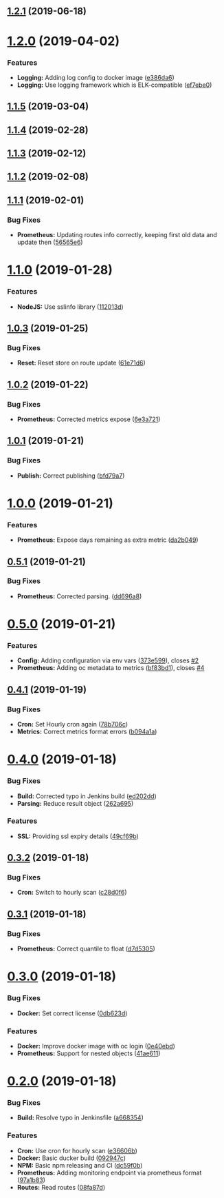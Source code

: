 ## [1.2.1](https://github.com/toolisticon/oc-routes-prometheus-exporter/compare/v1.2.0...v1.2.1) (2019-06-18)



# [1.2.0](https://github.com/toolisticon/oc-routes-prometheus-exporter/compare/v1.1.5...v1.2.0) (2019-04-02)


### Features

* **Logging:** Adding log config to docker image ([e386da6](https://github.com/toolisticon/oc-routes-prometheus-exporter/commit/e386da6))
* **Logging:** Use logging framework which is ELK-compatible ([ef7ebe0](https://github.com/toolisticon/oc-routes-prometheus-exporter/commit/ef7ebe0))



## [1.1.5](https://github.com/toolisticon/oc-routes-prometheus-exporter/compare/v1.1.4...v1.1.5) (2019-03-04)



## [1.1.4](https://github.com/toolisticon/oc-routes-prometheus-exporter/compare/v1.1.3...v1.1.4) (2019-02-28)



## [1.1.3](https://github.com/toolisticon/oc-routes-prometheus-exporter/compare/v1.1.2...v1.1.3) (2019-02-12)



## [1.1.2](https://github.com/toolisticon/oc-routes-prometheus-exporter/compare/v1.1.1...v1.1.2) (2019-02-08)



## [1.1.1](https://github.com/toolisticon/oc-routes-prometheus-exporter/compare/v1.1.0...v1.1.1) (2019-02-01)


### Bug Fixes

* **Prometheus:** Updating routes info correctly, keeping first old data and update then ([56565e6](https://github.com/toolisticon/oc-routes-prometheus-exporter/commit/56565e6))



# [1.1.0](https://github.com/toolisticon/oc-routes-prometheus-exporter/compare/v1.0.3...v1.1.0) (2019-01-28)


### Features

* **NodeJS:** Use sslinfo library ([112013d](https://github.com/toolisticon/oc-routes-prometheus-exporter/commit/112013d))



## [1.0.3](https://github.com/toolisticon/oc-routes-prometheus-exporter/compare/v1.0.2...v1.0.3) (2019-01-25)


### Bug Fixes

* **Reset:** Reset store on route update ([61e71d6](https://github.com/toolisticon/oc-routes-prometheus-exporter/commit/61e71d6))



## [1.0.2](https://github.com/toolisticon/oc-routes-prometheus-exporter/compare/v1.0.1...v1.0.2) (2019-01-22)


### Bug Fixes

* **Prometheus:** Corrected metrics expose ([6e3a721](https://github.com/toolisticon/oc-routes-prometheus-exporter/commit/6e3a721))



## [1.0.1](https://github.com/toolisticon/oc-routes-prometheus-exporter/compare/v1.0.0...v1.0.1) (2019-01-21)


### Bug Fixes

* **Publish:** Correct publishing ([bfd79a7](https://github.com/toolisticon/oc-routes-prometheus-exporter/commit/bfd79a7))



# [1.0.0](https://github.com/toolisticon/oc-routes-prometheus-exporter/compare/v0.5.1...v1.0.0) (2019-01-21)


### Features

* **Prometheus:** Expose days remaining as extra metric ([da2b049](https://github.com/toolisticon/oc-routes-prometheus-exporter/commit/da2b049))



## [0.5.1](https://github.com/toolisticon/oc-routes-prometheus-exporter/compare/v0.5.0...v0.5.1) (2019-01-21)


### Bug Fixes

* **Prometheus:** Corrected parsing. ([dd696a8](https://github.com/toolisticon/oc-routes-prometheus-exporter/commit/dd696a8))



# [0.5.0](https://github.com/toolisticon/oc-routes-prometheus-exporter/compare/v0.4.1...v0.5.0) (2019-01-21)


### Features

* **Config:** Adding configuration via env vars ([373e599](https://github.com/toolisticon/oc-routes-prometheus-exporter/commit/373e599)), closes [#2](https://github.com/toolisticon/oc-routes-prometheus-exporter/issues/2)
* **Prometheus:** Adding oc metadata to metrics ([bf83bd1](https://github.com/toolisticon/oc-routes-prometheus-exporter/commit/bf83bd1)), closes [#4](https://github.com/toolisticon/oc-routes-prometheus-exporter/issues/4)



## [0.4.1](https://github.com/toolisticon/oc-routes-prometheus-exporter/compare/v0.4.0...v0.4.1) (2019-01-19)


### Bug Fixes

* **Cron:** Set Hourly cron again ([78b706c](https://github.com/toolisticon/oc-routes-prometheus-exporter/commit/78b706c))
* **Metrics:** Correct metrics format errors ([b094a1a](https://github.com/toolisticon/oc-routes-prometheus-exporter/commit/b094a1a))



# [0.4.0](https://github.com/toolisticon/oc-routes-prometheus-exporter/compare/v0.3.2...v0.4.0) (2019-01-18)


### Bug Fixes

* **Build:** Corrected typo in Jenkins build ([ed202dd](https://github.com/toolisticon/oc-routes-prometheus-exporter/commit/ed202dd))
* **Parsing:** Reduce result object ([262a695](https://github.com/toolisticon/oc-routes-prometheus-exporter/commit/262a695))


### Features

* **SSL:** Providing ssl expiry details ([49cf69b](https://github.com/toolisticon/oc-routes-prometheus-exporter/commit/49cf69b))



## [0.3.2](https://github.com/toolisticon/oc-routes-prometheus-exporter/compare/v0.3.1...v0.3.2) (2019-01-18)


### Bug Fixes

* **Cron:** Switch to hourly scan ([c28d0f6](https://github.com/toolisticon/oc-routes-prometheus-exporter/commit/c28d0f6))



## [0.3.1](https://github.com/toolisticon/oc-routes-prometheus-exporter/compare/v0.3.0...v0.3.1) (2019-01-18)


### Bug Fixes

* **Prometheus:** Correct quantile to float ([d7d5305](https://github.com/toolisticon/oc-routes-prometheus-exporter/commit/d7d5305))



# [0.3.0](https://github.com/toolisticon/oc-routes-prometheus-exporter/compare/v0.2.0...v0.3.0) (2019-01-18)


### Bug Fixes

* **Docker:** Set correct license ([0db623d](https://github.com/toolisticon/oc-routes-prometheus-exporter/commit/0db623d))


### Features

* **Docker:** Improve docker image with oc login ([0e40ebd](https://github.com/toolisticon/oc-routes-prometheus-exporter/commit/0e40ebd))
* **Prometheus:** Support for nested objects ([41ae611](https://github.com/toolisticon/oc-routes-prometheus-exporter/commit/41ae611))



# [0.2.0](https://github.com/toolisticon/oc-routes-prometheus-exporter/compare/08fa87d...v0.2.0) (2019-01-18)


### Bug Fixes

* **Build:** Resolve typo in Jenkinsfile ([a668354](https://github.com/toolisticon/oc-routes-prometheus-exporter/commit/a668354))


### Features

* **Cron:** Use cron for hourly scan ([e36606b](https://github.com/toolisticon/oc-routes-prometheus-exporter/commit/e36606b))
* **Docker:** Basic ducker build ([092947c](https://github.com/toolisticon/oc-routes-prometheus-exporter/commit/092947c))
* **NPM:** Basic npm releasing and CI ([dc59f0b](https://github.com/toolisticon/oc-routes-prometheus-exporter/commit/dc59f0b))
* **Prometheus:** Adding monitoring endpoint via prometheus format ([97a1b83](https://github.com/toolisticon/oc-routes-prometheus-exporter/commit/97a1b83))
* **Routes:** Read routes ([08fa87d](https://github.com/toolisticon/oc-routes-prometheus-exporter/commit/08fa87d))



